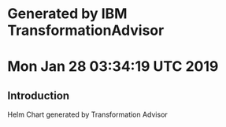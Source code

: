 # Generated by IBM TransformationAdvisor
# Mon Jan 28 03:34:19 UTC 2019
## Introduction

Helm Chart generated by Transformation Advisor
